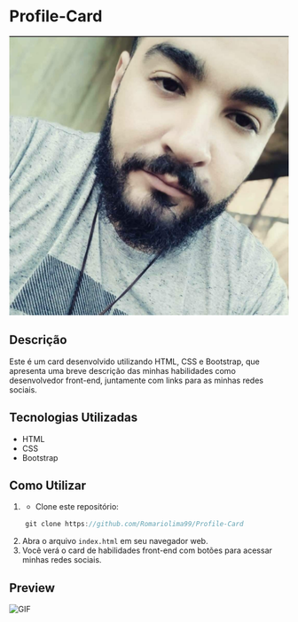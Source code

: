 # Profile-Card


![Preview do Card](assets/profile.jpeg)

## Descrição

Este é um card desenvolvido utilizando HTML, CSS e Bootstrap, que apresenta uma breve descrição das minhas habilidades como desenvolvedor front-end, juntamente com links para as minhas redes sociais.

## Tecnologias Utilizadas

- HTML
- CSS
- Bootstrap

## Como Utilizar

1. - Clone este repositório:
```js
    git clone https://github.com/Romariolima99/Profile-Card
 ```
2. Abra o arquivo `index.html` em seu navegador web.
3. Você verá o card de habilidades front-end com botões para acessar minhas redes sociais.


## Preview

<img src="https://i.imgur.com/zlxJ0w5.png" alt="GIF" data-canonical-src="https://i.imgur.com/zlxJ0w5.png" style="max-width: 50%;">

